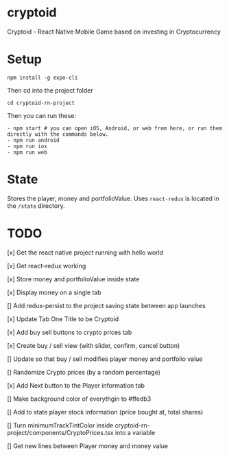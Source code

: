 # cryptoid
Cryptoid - React Native Mobile Game based on investing in Cryptocurrency

# Setup
```
npm install -g expo-cli
```
Then cd into the project folder
```
cd cryptoid-rn-project
```
Then you can run these:

```
- npm start # you can open iOS, Android, or web from here, or run them directly with the commands below.
- npm run android
- npm run ios
- npm run web
```

# State 
Stores the player, money and portfolioValue. Uses `react-redux` is located in the `/state` directory.

# TODO
[x] Get the react native project running with hello world

[x] Get react-redux working

[x] Store money and portfolioValue inside state

[x] Display money on a single tab

[] Add redux-persist to the project saving state between app launches

[x] Update Tab One Title to be Cryptoid

[x] Add buy sell buttons to crypto prices tab

[x] Create buy / sell view (with slider, confirm, cancel button)

[] Update so that buy / sell modifies player money and portfolio value

[] Randomize Crypto prices (by a random percentage)

[x] Add Next button to the Player information tab

[] Make background color of everythgin to #ffedb3

[] Add to state player stock information (price bought at, total shares)

[] Turn minimumTrackTintColor inside cryptoid-rn-project/components/CryptoPrices.tsx into a variable

[] Get new lines between Player money and money value